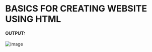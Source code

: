 # BASICS FOR CREATING WEBSITE USING HTML



<h4> OUTPUT: </h4>

![image](https://user-images.githubusercontent.com/103377280/196716679-fced330c-6852-45ab-ac50-924a39e808a9.png)
